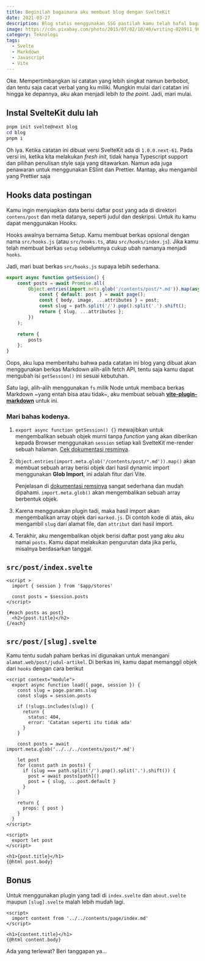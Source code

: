 ```yaml
---
title: Beginilah bagaimana aku membuat blog dengan SvelteKit
date: 2021-03-27
description: Blog statis menggunakan SSG pastilah kamu telah hafal bagaimana membuatnya. Namun catatan ini bukan untukmu, ini untuk diriku sendiri yang dengan bangga mampu mengutak-atik SvelteKit yang masih dalam Public Beta menjadi blog personal yang sederhana.
image: https://cdn.pixabay.com/photo/2015/07/02/10/40/writing-828911_960_720.jpg
category: Teknologi
tags:
  - Svelte
  - Markdown
  - Javascript
  - Vite
---
```


Oke. Mempertimbangkan isi catatan yang lebih singkat namun berbobot, dan tentu saja cacat verbal yang ku miliki. Mungkin mulai dari catatan ini hingga ke depannya, aku akan menjadi lebih _to the point_. Jadi, mari mulai.

## Instal SvelteKit dulu lah

```powershell
pnpm init svelte@next blog
cd blog
pnpm i
```

Oh iya. Ketika catatan ini dibuat versi SvelteKit ada di `1.0.0.next-61`. Pada versi ini, ketika kita melakukan _fresh init_, tidak hanya Typescript support dan pilihan penulisan style saja yang ditawarkan. Namun ada juga penawaran untuk menggunakan ESlint dan Prettier. Mantap, aku mengambil yang Prettier saja

## Hooks data postingan

Kamu ingin menyiapkan data berisi daftar post yang ada di direktori `contens/post` dan meta datanya, seperti judul dan deskripsi. Untuk itu kamu dapat menggunakan Hooks.

Hooks awalnya bernama Setup. Kamu membuat berkas opsional dengan nama `src/hooks.js` (atau `src/hooks.ts`, atau `src/hooks/index.js`). Jika kamu telah membuat berkas `setup` sebelumnya cukup ubah namanya menjadi `hooks`.

Jadi, mari buat berkas `src/hooks.js` supaya lebih sederhana.

```js
export async function getSession() {
	const posts = await Promise.all(
		Object.entries(import.meta.glob('/contents/post/*.md')).map(async ([path, page]) => {
			const { default: post } = await page();
			const { body, image, ...attributes } = post;
			const slug = path.split('/').pop().split('.').shift();
			return { slug, ...attributes };
		})
	);

	return {
		posts
	};
}
```

Oops, aku lupa memberitahu bahwa pada catatan ini blog yang dibuat akan menggunakan berkas Markdown alih-alih fetch API, tentu saja kamu dapat mengubah isi `getSession()` ini sesuai kebutuhan.

Satu lagi, alih-alih menggunakan `fs` milik Node untuk membaca berkas Markdown ~yang entah bisa atau tidak~, aku membuat sebuah [**vite-plugin-markdown**](https://www.npmjs.com/package/@dansvel/vite-plugin-markdown) untuk ini.

### Mari bahas kodenya.

1. `export async function getSession() {}` mewajibkan untuk mengembalikan sebuah objek murni tanpa _function_ yang akan diberikan kepada Browser menggunakan `session` setiap kali SvelteKit me-render sebuah halaman. [Cek dokumentasi resminya](https://kit.svelte.dev/docs#hooks).
2. `Object.entries(import.meta.glob('/contents/post/*.md')).map()` akan membuat sebuah array berisi objek dari hasil dynamic import menggunakan **Glob Import**, ini adalah fitur dari Vite.

   Penjelasan di [dokumentasi remsinya](https://vitejs.dev/guide/features.html#glob-import) sangat sederhana dan mudah dipahami. `import.meta.glob()` akan mengembalikan sebuah array berbentuk objek.

3. Karena menggunakan plugin tadi, maka hasil import akan mengembalikan array objek dari `marked.js`. Di contoh kode di atas, aku mengambil `slug` dari alamat file, dan `attribut` dari hasil import.
4. Terakhir, aku mengembalikan objek berisi daftar post yang aku aku namai `posts`. Kamu dapat melakukan pengurutan data jika perlu, misalnya berdasarkan tanggal.

## `src/post/index.svelte`

```sveltehtml
<script >
  import { session } from '$app/stores'

  const posts = $session.posts
</script>

{#each posts as post}
  <h2>{post.title}</h2>
{/each}
```

## `src/post/[slug].svelte`

Kamu tentu sudah paham berkas ini digunakan untuk menangani `alamat.web/post/judul-artikel`. Di berkas ini, kamu dapat memanggil objek dari `hooks` dengan cara berikut

```sveltehtml
<script context="module">
  export async function load({ page, session }) {
    const slug = page.params.slug
    const slugs = session.posts

    if (!slugs.includes(slug)) {
      return {
        status: 404,
        error: 'Catatan seperti itu tidak ada'
      }
    }

    const posts = await import.meta.glob('../../../contents/post/*.md')

    let post
    for (const path in posts) {
      if (slug === path.split('/').pop().split('.').shift()) {
        post = await posts[path]()
        post = { slug, ...post.default }
      }
    }

    return {
      props: { post }
    }
  }
</script>

<script>
  export let post
</script>

<h1>{post.title}</h1>
{@html post.body}
```

## Bonus

Untuk menggunakan plugin yang tadi di `index.svelte` dan `about.svelte` maupun `[slug].svelte` malah lebih mudah lagi.

```sveltehtml
<script>
  import content from '../../contents/page/index.md'
</script>

<h1>{content.title}</h1>
{@html content.body}
```

Ada yang terlewat? Beri tanggapan ya...
